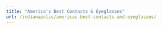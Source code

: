 ```yaml
---
title: "America's Best Contacts & Eyeglasses"
url: /indianapolis/americas-best-contacts-and-eyeglasses/
---
```


